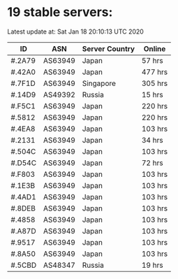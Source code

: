 # 19 stable servers:

Latest update at: Sat Jan 18 20:10:13 UTC 2020

| ID | ASN | Server Country | Online |
| -- | --- | -------------- | ------ |
| #.2A79 | AS63949 | Japan | 57 hrs |
| #.42A0 | AS63949 | Japan | 477 hrs |
| #.7F1D | AS63949 | Singapore | 305 hrs |
| #.14D9 | AS49392 | Russia | 15 hrs |
| #.F5C1 | AS63949 | Japan | 220 hrs |
| #.5812 | AS63949 | Japan | 220 hrs |
| #.4EA8 | AS63949 | Japan | 103 hrs |
| #.2131 | AS63949 | Japan | 34 hrs |
| #.504C | AS63949 | Japan | 103 hrs |
| #.D54C | AS63949 | Japan | 72 hrs |
| #.F803 | AS63949 | Japan | 103 hrs |
| #.1E3B | AS63949 | Japan | 103 hrs |
| #.4AD1 | AS63949 | Japan | 103 hrs |
| #.8DEB | AS63949 | Japan | 103 hrs |
| #.4858 | AS63949 | Japan | 103 hrs |
| #.A87D | AS63949 | Japan | 103 hrs |
| #.9517 | AS63949 | Japan | 103 hrs |
| #.8A50 | AS63949 | Japan | 103 hrs |
| #.5CBD | AS48347 | Russia | 19 hrs |

